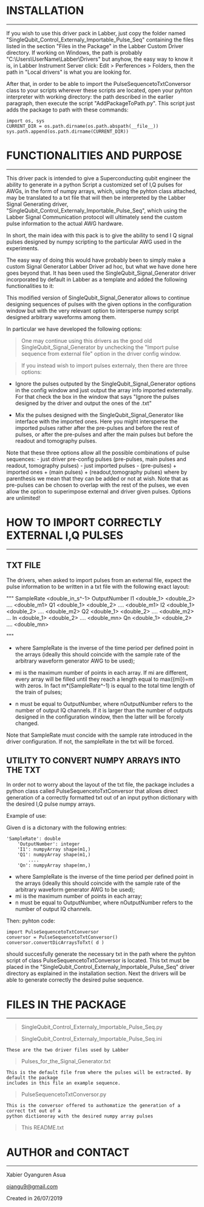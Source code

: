 # INSTALLATION
------------
If you wish to use this driver pack in Labber, just copy the folder named 
"SingleQubit_Control_Externaly_Importable_Pulse_Seq" containing the files
listed in the section "Files in the Package" in the Labber Custom Driver directory.
If working on Windows, the path is probably "C:\Users\UserName\Labber\Drivers"
but anyhow, the easy way to know it is, in Labber Instrument Server click:
Edit > Perferences > Folders, then the path in "Local drivers" is what you are
looking for.

After that, in order to be able to import the PulseSequencetoTxtConversor class
to your scripts wherever these scripts are located, open your pyhton interpreter
with working directory: the path described in the earlier paragraph, then execute the
script "AddPackageToPath.py". This script just adds the package to path with these
commands:

	import os, sys
	CURRENT_DIR = os.path.dirname(os.path.abspath(__file__))
	sys.path.append(os.path.dirname(CURRENT_DIR))


# FUNCTIONALITIES AND PURPOSE
--------------------------
This driver pack is intended to give a Superconducting qubit engineer the
ability to generate in a python Script a customized set of I,Q pulses
for AWGs, in the form of numpy arrays, which, using the pyhton class attached, may 
be translated to a txt file that will then be interpreted by the Labber Signal
Generating driver, "SingleQubit_Control_Externaly_Importable_Pulse_Seq", which
using the Labber Signal Communication protocol will ultimately send the custom pulse
information to the actual AWG hardware.

In short, the main idea with this pack is to give the ability to send I Q signal pulses
designed by numpy scripting to the particular AWG used in the experiments.

The easy way of doing this would have probably been to simply make a custom Signal
Generator Labber Driver ad hoc, but what we have done here goes beyond that.
It has been used the SingleQubit_Signal_Generator driver incorporated by default 
in Labber as a template and added the following functionalities to it:

This modified version of SingleQubit_Signal_Generator allows to continue designing
sequences of pulses with the given options in the configuration window but with the
very relevant option to intersperse numpy script designed arbitrary waveforms among them.

In particular we have developed the following options:

> One may continue using this drivers as the good old SingleQubit_Signal_Generator by
unchecking the "Import pulse sequence from external file" option in the driver config window.

> If you instead wish to import pulses externaly, then there are three options:

 - Ignore the pulses outputed by the SingleQubit_Signal_Generator options in the config 
 window and just output the array info imported externally. For that check the box in the
 window that says "Ignore the pulses designed by the driver and output the ones of the .txt"

 - Mix the pulses designed with the SingleQubit_Signal_Generator like interface with the
 imported ones. Here you might intersperse the imported pulses rather after the pre-pulses
 and before the rest of pulses, or after the pre-pulses and after the main pulses but before
 the readout and tomography pulses. 

Note that these three options allow all the possible combinations of pulse sequences:
 	- just driver pre-config pulses (pre-pulses, main pulses and readout, tomography pulses)
	- just imported pulses
	- (pre-pulses) + imported ones + (main pulses) + (readout,tomography pulses)
   where by parenthesis we mean that they can be added or not at wish.
      Note that as pre-pulses can be chosen to overlap with the rest of the pulses, we even allow
   the option to superimpose external and driver given pulses. Options are unlimited!


# HOW TO IMPORT CORRECTLY EXTERNAL I,Q PULSES
-------------------------------------------
## TXT FILE
  
The drivers, when asked to import pulses from an external file, expect the pulse
information to be written in a txt file with the following exact layout:

"""
SampleRate <double_in_s^-1>
OutputNumber <integer>
I1 <double_1> <double_2> .... <double_m1>
Q1 <double_1> <double_2> .... <double_m1>
I2 <double_1> <double_2> .... <double_m2>
Q2 <double_1> <double_2> .... <double_m2>
    ...
In <double_1> <double_2> .... <double_mn>
Qn <double_1> <double_2> .... <double_mn>

"""
- where SampleRate is the inverse of the time period per defined
point in the arrays (ideally this should coincide with the sample
rate of the arbitrary waveform generator AWG to be used);

- mi is the maximum number of points in each array. If mi are 
different, every array will be filled until they reach a length
equal to max({mi})=m with zeros. In fact m*(SampleRate^-1) is equal
to the total time length of the train of pulses;

- n must be equal to OutputNumber, where  nOutputNumber refers to
the number of output IQ channels. If it is larger than the number of
outputs designed in the configuration window, then the latter will be
forcely changed.

Note that SampleRate must concide with the sample rate introduced in the
driver configuration. If not, the sampleRate in the txt will be forced.

## UTILITY TO CONVERT NUMPY ARRAYS INTO THE TXT

In order not to worry about the layout of the txt file, the package includes a python class
called PulseSequencetoTxtConversor that allows direct generation of a correctly formatted txt
out of an input python dictionary with the desired I,Q pulse numpy arrays.

Example of use:

Given d is a dictonary with the following entries:

	'SampleRate': double
        'OutputNumber': integer
        'I1': numpyArray shape(m1,)
        'Q1': numpyArray shape(m1,)
            ....
        'Qn': numpyArray shape(mn,)

- where SampleRate is the inverse of the time period per defined
point in the arrays (ideally this should coincide with the sample
rate of the arbitrary waveform generator AWG to be used);
- mi is the maximum number of points in each array;
- n must be equal to OutputNumber, where  nOutputNumber refers to
the number of output IQ channels.

Then:
 pyhton code:

	import PulseSequencetoTxtConversor
	conversor = PulseSequencetoTxtConversor()
	conversor.convertDicArraysToTxt( d )

should succesfully generate the necessary txt in the path where the pyhton
script of class PulseSequencetoTxtConversor is located. This txt must be placed
in the "SingleQubit_Control_Externaly_Importable_Pulse_Seq" driver directory as explained
in the installation section. Next the drivers will be able to generate correctly the desired
pulse sequence.


# FILES IN THE PACKAGE
-------------------
 > SingleQubit_Control_Externaly_Importable_Pulse_Seq.py

 > SingleQubit_Control_Externaly_Importable_Pulse_Seq.ini

	These are the two driver files used by Labber

 > Pulses_for_the_Signal_Generator.txt

	This is the default file from where the pulses will be extracted. By default the package
	includes in this file an example sequence.

 > PulseSequencetoTxtConversor.py
	
	This is the conversor offered to authomatize the generation of a correct txt out of a
	python dictionoray with the desired numpy array pulses

 > This README.txt


# AUTHOR and CONTACT
------------------

Xabier Oyanguren Asua

oiangu9@gmail.com


Created in 26/07/2019
